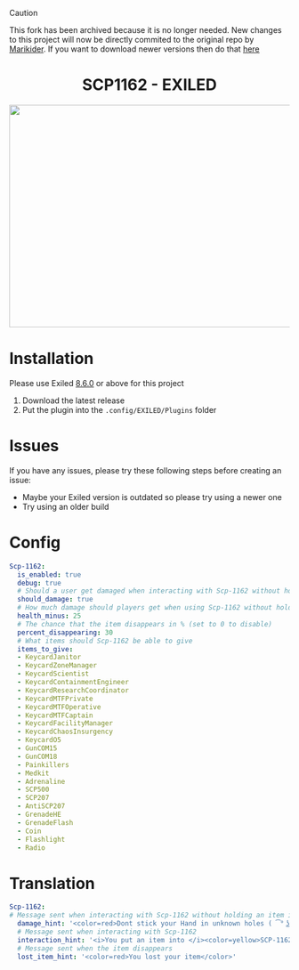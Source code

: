 > [!CAUTION]
> This fork has been archived because it is no longer needed. New changes to this project will now be directly commited to the original repo by [Marikider](https://github.com/Marikider).
> If you want to download newer versions then do that [here](https://github.com/Marikider/SCP1162)

<div align="center">
  <h1>SCP1162 - EXILED</h1>
  <img src="https://github.com/Marikider/SCP1162/blob/main/image.png?raw=true" width="800" height="400">
</div>

# Installation
Please use Exiled [8.6.0](https://github.com/Exiled-Team/EXILED/releases/tag/8.6.0) or above for this project

1. Download the latest release
2. Put the plugin into the `.config/EXILED/Plugins` folder

# Issues
If you have any issues, please try these following steps before creating an issue:
- Maybe your Exiled version is outdated so please try using a newer one
- Try using an older build

# Config
```yaml
Scp-1162:
  is_enabled: true
  debug: true
  # Should a user get damaged when interacting with Scp-1162 without holding an item in hand
  should_damage: true
  # How much damage should players get when using Scp-1162 without holding an item in hand
  health_minus: 25
  # The chance that the item disappears in % (set to 0 to disable)
  percent_disappearing: 30
  # What items should Scp-1162 be able to give
  items_to_give:
  - KeycardJanitor
  - KeycardZoneManager
  - KeycardScientist
  - KeycardContainmentEngineer
  - KeycardResearchCoordinator
  - KeycardMTFPrivate
  - KeycardMTFOperative
  - KeycardMTFCaptain
  - KeycardFacilityManager
  - KeycardChaosInsurgency
  - KeycardO5
  - GunCOM15
  - GunCOM18
  - Painkillers
  - Medkit
  - Adrenaline
  - SCP500
  - SCP207
  - AntiSCP207
  - GrenadeHE
  - GrenadeFlash
  - Coin
  - Flashlight
  - Radio
```

# Translation
```yaml
Scp-1162:
# Message sent when interacting with Scp-1162 without holding an item in hand
  damage_hint: '<color=red>Dont stick your Hand in unknown holes ( ͡° ͜ʖ ͡° )</color>'
  # Message sent when interacting with Scp-1162
  interaction_hint: '<i>You put an item into </i><color=yellow>SCP-1162</color><i> and got Another!</i>'
  # Message sent when the item disappears
  lost_item_hint: '<color=red>You lost your item</color>'
```
